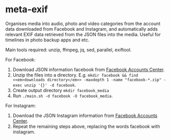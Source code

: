 # meta-exif
Organises media into audio, photo and video categories from the account data downloaded from Facebook and Instagram, and automatically adds relevant EXIF data retrieved from the JSON files into the media. Useful for timelines in photo backup apps and etc.

Main tools required: unzip, ffmpeg, jq, sed, parallel, exiftool.

For Facebook:
1. Download JSON information facebook from [Facebook Accounts Center](https://accountscenter.facebook.com/info_and_permissions).
2. Unzip the files into a directory. E.g. `mkdir facebook && find <<em>downloads directory</em>> -maxdepth 1 -name "facebook-*.zip" -exec unzip '{}' -d facebook`.
3. Create output directory `mkdir facebook_media`
4. Run `./main.sh -d facebook -O facebook_media`.

For Instagram:
1. Download the JSON Instagram information from [Facebook Accounts Center](https://accountscenter.facebook.com/info_and_permissions). 
2. Repeat the remaining steps above, replacing the words facebook with instagram.
